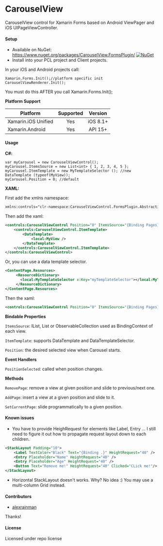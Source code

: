 # CarouselView
CarouselView control for Xamarin Forms based on Android ViewPager and iOS UIPageViewController.

#### Setup
* Available on NuGet: https://www.nuget.org/packages/CarouselView.FormsPlugin/ [![NuGet](https://img.shields.io/nuget/v/CarouselView.FormsPlugin.svg?label=NuGet)](https://www.nuget.org/packages/CarouselView.FormsPlugin/)
* Install into your PCL project and Client projects.

In your iOS and Android projects call:

```
Xamarin.Forms.Init();//platform specific init
CarouselViewRenderer.Init();
```

You must do this AFTER you call Xamarin.Forms.Init();

**Platform Support**

|Platform|Supported|Version|
| ------------------- | :-----------: | :------------------: |
|Xamarin.iOS Unified|Yes|iOS 8.1+|
|Xamarin.Android|Yes|API 15+|

#### Usage

**C#:**

```
var myCarousel = new CarouselViewControl();
myCarousel.ItemsSource = new List<int> { 1, 2, 3, 4, 5 };
myCarousel.ItemTemplate = new MyTemplateSelector (); //new DataTemplate (typeof(MyView));
myCarousel.Position = 0; //default
```

**XAML:**

First add the xmlns namespace:

```xml
xmlns:controls="clr-namespace:CarouselViewControl.FormsPlugin.Abstractions;assembly=CarouselViewControl.FormsPlugin.Abstractions"
```

Then add the xaml:

```xml
<controls:CarouselViewControl Position="0" ItemsSource="{Binding Pages}" VerticalOptions="FillAndExpand" HorizontalOptions="FillAndExpand">
    <controls:CarouselViewControl.ItemTemplate>
        <DataTemplate>
            <local:MyView />
	    </DataTemplate>
    </controls:CarouselViewControl.ItemTemplate>
</controls:CarouselViewControl>
```

Or, you can use a data template selector.

```xml
<ContentPage.Resources>
	 <ResourceDictionary>
	   <local:MyTemplateSelector x:Key="myTemplateSelector"></local:MyTemplateSelector>
	 </ResourceDictionary>
</ContentPage.Resources>
```

Then the xaml:

```xml
<controls:CarouselViewControl Position="0" ItemsSource="{Binding Pages}" ItemTemplate="{StaticResource myTemplateSelector}" VerticalOptions="FillAndExpand" HorizontalOptions="FillAndExpand"/>
```

**Bindable Properties**

```ItemsSource```: IList, List or ObservableCollection used as BindingContext of each view.

```ItemTemplate```: supports DataTemplate and DataTemplateSelector.

```Position```: the desired selected view when Carousel starts.

**Event Handlers**

```PositionSelected```: called when position changes.

**Methods**

```RemovePage```: remove a view at given position and slide to previous/next one.

```AddPage```: insert a view at a given position and slide to it.

```SetCurrentPage```: slide programmatically to a given position.

#### Known issues

- You have to provide HeighRequest for elements like Label, Entry ... I still need to figure it out how to propagate request layout down to each children.

```xml
<StackLayout Padding="10">
	<Label TextColor="Black" Text="{Binding .}" HeightRequest="40" />
	<Entry Placeholder="Name" HeightRequest="40" />
	<Entry Placeholder="Age" HeightRequest="40" />
	<Button Text="Remove me!" HeightRequest="40" Clicked="CLick me!"/>
</StackLayout>
```

- Horizontal StackLayout doesn't works. Why? No idea :) You may use a multi-column Grid instead.

#### Contributors
* [alexrainman](https://github.com/alexrainman)

Thanks!

#### License
Licensed under repo license
